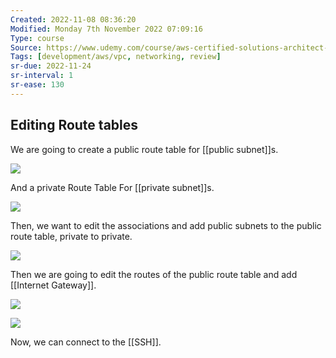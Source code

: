 ```yaml
---
Created: 2022-11-08 08:36:20
Modified: Monday 7th November 2022 07:09:16
Type: course
Source: https://www.udemy.com/course/aws-certified-solutions-architect-associate-saa-c01/?xref=E0Aed11STH4LPUQvCz0GJFABTmM=
Tags: [development/aws/vpc, networking, review]
sr-due: 2022-11-24
sr-interval: 1
sr-ease: 130
---
```


## Editing Route tables

We are going to create a public route table for [[public subnet]]s.

![](2020-01-01-16-32-23.png)

And a private Route Table For [[private subnet]]s.

![](2020-01-01-16-33-07.png)

Then, we want to edit the associations and add public subnets to the public route table, private to private.

![](2020-01-01-16-35-32.png)

Then we are going to edit the routes of the public route table and add [[Internet Gateway]].

![](2020-01-01-16-36-49.png)

![](2020-01-01-16-37-04.png)

Now, we can connect to the [[SSH]].